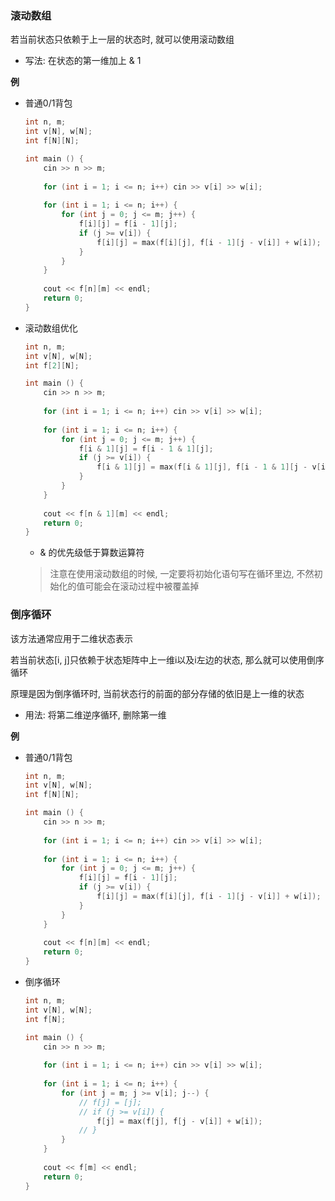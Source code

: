 ### 滚动数组

若当前状态只依赖于上一层的状态时, 就可以使用滚动数组

- 写法: 在状态的第一维加上 & 1



**例**

- 普通0/1背包

  ```cc
  int n, m;
  int v[N], w[N];
  int f[N][N];
  
  int main () {
      cin >> n >> m;
      
      for (int i = 1; i <= n; i++) cin >> v[i] >> w[i];
      
      for (int i = 1; i <= n; i++) {
          for (int j = 0; j <= m; j++) {
              f[i][j] = f[i - 1][j];
              if (j >= v[i]) {
                  f[i][j] = max(f[i][j], f[i - 1][j - v[i]] + w[i]);
              }
          }
      }
      
      cout << f[n][m] << endl;
      return 0;
  }
  ```

  

- 滚动数组优化

  ```cc
  int n, m;
  int v[N], w[N];
  int f[2][N];
  
  int main () {
      cin >> n >> m;
      
      for (int i = 1; i <= n; i++) cin >> v[i] >> w[i];
      
      for (int i = 1; i <= n; i++) {
          for (int j = 0; j <= m; j++) {
              f[i & 1][j] = f[i - 1 & 1][j];
              if (j >= v[i]) {
                  f[i & 1][j] = max(f[i & 1][j], f[i - 1 & 1][j - v[i]] + w[i]);
              }
          }
      }
      
      cout << f[n & 1][m] << endl;
      return 0;
  }
  ```

  - & 的优先级低于算数运算符
  
  > 注意在使用滚动数组的时候, 一定要将初始化语句写在循环里边, 不然初始化的值可能会在滚动过程中被覆盖掉



### 倒序循环

该方法通常应用于二维状态表示

若当前状态[i, j]只依赖于状态矩阵中上一维i以及i左边的状态, 那么就可以使用倒序循环

原理是因为倒序循环时, 当前状态行的前面的部分存储的依旧是上一维的状态



- 用法: 将第二维逆序循环, 删除第一维



**例**

- 普通0/1背包

  ```cc
  int n, m;
  int v[N], w[N];
  int f[N][N];
  
  int main () {
      cin >> n >> m;
      
      for (int i = 1; i <= n; i++) cin >> v[i] >> w[i];
      
      for (int i = 1; i <= n; i++) {
          for (int j = 0; j <= m; j++) {
              f[i][j] = f[i - 1][j];
              if (j >= v[i]) {
                  f[i][j] = max(f[i][j], f[i - 1][j - v[i]] + w[i]);
              }
          }
      }
      
      cout << f[n][m] << endl;
      return 0;
  }
  ```

  

- 倒序循环

  ```cc
  int n, m;
  int v[N], w[N];
  int f[N];
  
  int main () {
      cin >> n >> m;
      
      for (int i = 1; i <= n; i++) cin >> v[i] >> w[i];
      
      for (int i = 1; i <= n; i++) {
          for (int j = m; j >= v[i]; j--) {
              // f[j] = [j];
              // if (j >= v[i]) {
                  f[j] = max(f[j], f[j - v[i]] + w[i]);
              // }
          }
      }
      
      cout << f[m] << endl;
      return 0;
  }
  ```

  